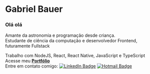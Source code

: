# Gabriel Bauer

### Olá olá
Amante da astronomia e programação desde criança.<br>
Estudante de ciência da computação e desenvolvedor Frontend, futuramente Fullstack

Trabalho com NodeJS, React, React Native, JavaScript e TypeScript<br>
Acesse meu **[Portfólio](https://gabrielvbauer.github.io)**<br>
Entre em contato comigo: [![LinkedIn Badge](https://img.shields.io/badge/-LinkedIn-blue?style=flat-square)](https://www.linkedin.com/in/gabriel-bauer-216ba0180/)
[![Hotmail Badge](https://img.shields.io/badge/-Hotmail-blue?style=flat-square)](mailto:gabriel.bauer9@hotmail.com)
